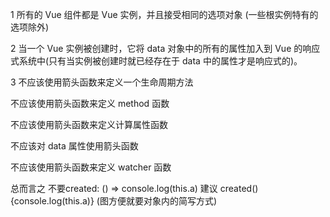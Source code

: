 1 所有的 Vue 组件都是 Vue 实例，并且接受相同的选项对象 (一些根实例特有的选项除外)

2 当一个 Vue 实例被创建时，它将 data 对象中的所有的属性加入到 Vue 的响应式系统中(只有当实例被创建时就已经存在于 data 中的属性才是响应式的)。

3 不应该使用箭头函数来定义一个生命周期方法

  不应该使用箭头函数来定义 method 函数
  
  不应该使用箭头函数来定义计算属性函数
  
  不应该对 data 属性使用箭头函数
  
  不应该使用箭头函数来定义 watcher 函数
  
  总而言之 不要created: () => console.log(this.a) 建议 created(){console.log(this.a)}  (图方便就要对象内的简写方式)
